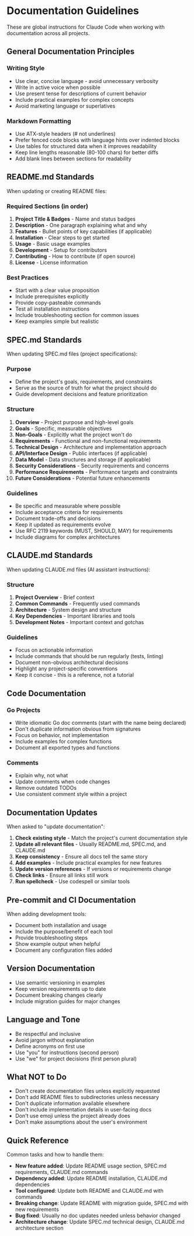 # Documentation Guidelines

These are global instructions for Claude Code when working with documentation across all projects.

## General Documentation Principles

### Writing Style
- Use clear, concise language - avoid unnecessary verbosity
- Write in active voice when possible
- Use present tense for descriptions of current behavior
- Include practical examples for complex concepts
- Avoid marketing language or superlatives

### Markdown Formatting
- Use ATX-style headers (# not underlines)
- Prefer fenced code blocks with language hints over indented blocks
- Use tables for structured data when it improves readability
- Keep line lengths reasonable (80-100 chars) for better diffs
- Add blank lines between sections for readability

## README.md Standards

When updating or creating README files:

### Required Sections (in order)
1. **Project Title & Badges** - Name and status badges
2. **Description** - One paragraph explaining what and why
3. **Features** - Bullet points of key capabilities (if applicable)
4. **Installation** - Clear steps to get started
5. **Usage** - Basic usage examples
6. **Development** - Setup for contributors
7. **Contributing** - How to contribute (if open source)
8. **License** - License information

### Best Practices
- Start with a clear value proposition
- Include prerequisites explicitly
- Provide copy-pasteable commands
- Test all installation instructions
- Include troubleshooting section for common issues
- Keep examples simple but realistic

## SPEC.md Standards

When updating SPEC.md files (project specifications):

### Purpose
- Define the project's goals, requirements, and constraints
- Serve as the source of truth for what the project should do
- Guide development decisions and feature prioritization

### Structure
1. **Overview** - Project purpose and high-level goals
2. **Goals** - Specific, measurable objectives
3. **Non-Goals** - Explicitly what the project won't do
4. **Requirements** - Functional and non-functional requirements
5. **Technical Design** - Architecture and implementation approach
6. **API/Interface Design** - Public interfaces (if applicable)
7. **Data Model** - Data structures and storage (if applicable)
8. **Security Considerations** - Security requirements and concerns
9. **Performance Requirements** - Performance targets and constraints
10. **Future Considerations** - Potential future enhancements

### Guidelines
- Be specific and measurable where possible
- Include acceptance criteria for requirements
- Document trade-offs and decisions
- Keep it updated as requirements evolve
- Use RFC 2119 keywords (MUST, SHOULD, MAY) for requirements
- Include diagrams for complex architectures

## CLAUDE.md Standards

When updating CLAUDE.md files (AI assistant instructions):

### Structure
1. **Project Overview** - Brief context
2. **Common Commands** - Frequently used commands
3. **Architecture** - System design and structure
4. **Key Dependencies** - Important libraries and tools
5. **Development Notes** - Important context and gotchas

### Guidelines
- Focus on actionable information
- Include commands that should be run regularly (tests, linting)
- Document non-obvious architectural decisions
- Highlight any project-specific conventions
- Keep it concise - this is a reference, not a tutorial

## Code Documentation

### Go Projects
- Write idiomatic Go doc comments (start with the name being declared)
- Don't duplicate information obvious from signatures
- Focus on behavior, not implementation
- Include examples for complex functions
- Document all exported types and functions

### Comments
- Explain why, not what
- Update comments when code changes
- Remove outdated TODOs
- Use consistent comment style within a project

## Documentation Updates

When asked to "update documentation":

1. **Check existing style** - Match the project's current documentation style
2. **Update all relevant files** - Usually README.md, SPEC.md, and CLAUDE.md
3. **Keep consistency** - Ensure all docs tell the same story
4. **Add examples** - Include practical examples for new features
5. **Update version references** - If versions or requirements change
6. **Check links** - Ensure all links still work
7. **Run spellcheck** - Use codespell or similar tools

## Pre-commit and CI Documentation

When adding development tools:
- Document both installation and usage
- Include the purpose/benefit of each tool
- Provide troubleshooting steps
- Show example output when helpful
- Document any configuration files added

## Version Documentation

- Use semantic versioning in examples
- Keep version requirements up to date
- Document breaking changes clearly
- Include migration guides for major changes

## Language and Tone

- Be respectful and inclusive
- Avoid jargon without explanation
- Define acronyms on first use
- Use "you" for instructions (second person)
- Use "we" for project decisions (first person plural)

## What NOT to Do

- Don't create documentation files unless explicitly requested
- Don't add README files to subdirectories unless necessary
- Don't duplicate information available elsewhere
- Don't include implementation details in user-facing docs
- Don't use emoji unless the project already does
- Don't make assumptions about the user's environment

## Quick Reference

Common tasks and how to handle them:
- **New feature added**: Update README usage section, SPEC.md requirements, CLAUDE.md commands
- **Dependency added**: Update README installation, CLAUDE.md dependencies
- **Tool configured**: Update both README and CLAUDE.md with commands
- **Breaking change**: Update README with migration guide, SPEC.md with new requirements
- **Bug fixed**: Usually no doc updates needed unless behavior changed
- **Architecture change**: Update SPEC.md technical design, CLAUDE.md architecture section